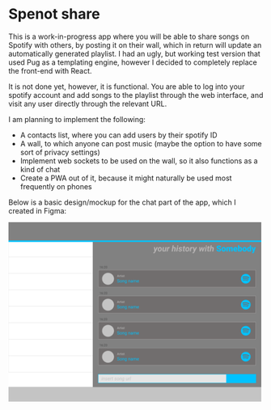 # Spenot share

This is a work-in-progress app where you will be able to share songs on Spotify with others, by posting it on their wall, which in return will update an automatically generated playlist. I had an ugly, but working test version that used Pug as a templating engine, however I decided to completely replace the front-end with React. 

It is not done yet, however, it is functional. You are able to log into your spotify account and add songs to the playlist through the web interface, and visit any user directly through the relevant URL.

I am planning to implement the following:
  - A contacts list, where you can add users by their spotify ID
  - A wall, to which anyone can post music (maybe the option to have some sort of privacy settings)
  - Implement web sockets to be used on the wall, so it also functions as a kind of chat
  - Create a PWA out of it, because it might naturally be used most frequently on phones

Below is a basic design/mockup for the chat part of the app, which I created in Figma:

<img alt="Basic mockup of chat part" src="https://raw.githubusercontent.com/prothy/spenot-share/main/docs/spenot-desktop.png" width=500 height=auto>
